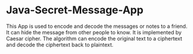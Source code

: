 # Java-Secret-Message-App
This App is used to encode and decode the messages or notes to a friend. It can hide the message from other people to know. 
It is implemented by Caesar cipher. The algorithm can encode the original text to a ciphertext and decode the ciphertext back to plaintext.
